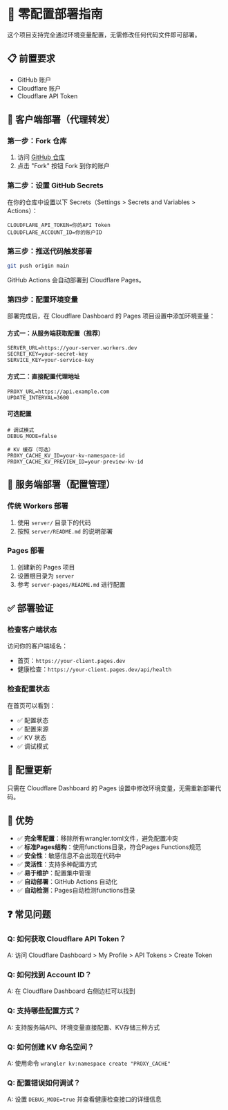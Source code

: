 # 🚀 零配置部署指南

这个项目支持完全通过环境变量配置，无需修改任何代码文件即可部署。

## 📋 前置要求

- GitHub 账户
- Cloudflare 账户
- Cloudflare API Token

## 🎯 客户端部署（代理转发）

### 第一步：Fork 仓库

1. 访问 [GitHub 仓库](https://github.com/Await-d/cloudflare-workers-proxy)
2. 点击 "Fork" 按钮 Fork 到你的账户

### 第二步：设置 GitHub Secrets

在你的仓库中设置以下 Secrets（Settings > Secrets and Variables > Actions）：

```
CLOUDFLARE_API_TOKEN=你的API Token
CLOUDFLARE_ACCOUNT_ID=你的账户ID
```

### 第三步：推送代码触发部署

```bash
git push origin main
```

GitHub Actions 会自动部署到 Cloudflare Pages。

### 第四步：配置环境变量

部署完成后，在 Cloudflare Dashboard 的 Pages 项目设置中添加环境变量：

#### 方式一：从服务端获取配置（推荐）

```
SERVER_URL=https://your-server.workers.dev
SECRET_KEY=your-secret-key
SERVICE_KEY=your-service-key
```

#### 方式二：直接配置代理地址

```
PROXY_URL=https://api.example.com
UPDATE_INTERVAL=3600
```

#### 可选配置

```
# 调试模式
DEBUG_MODE=false

# KV 缓存（可选）
PROXY_CACHE_KV_ID=your-kv-namespace-id
PROXY_CACHE_KV_PREVIEW_ID=your-preview-kv-id
```

## 🔧 服务端部署（配置管理）

### 传统 Workers 部署

1. 使用 `server/` 目录下的代码
2. 按照 `server/README.md` 的说明部署

### Pages 部署

1. 创建新的 Pages 项目
2. 设置根目录为 `server`
3. 参考 `server-pages/README.md` 进行配置

## ✅ 部署验证

### 检查客户端状态

访问你的客户端域名：

- 首页：`https://your-client.pages.dev`
- 健康检查：`https://your-client.pages.dev/api/health`

### 检查配置状态

在首页可以看到：

- ✅ 配置状态
- ✅ 配置来源
- ✅ KV 状态
- ✅ 调试模式

## 🔄 配置更新

只需在 Cloudflare Dashboard 的 Pages 设置中修改环境变量，无需重新部署代码。

## 🎉 优势

- ✅ **完全零配置**：移除所有wrangler.toml文件，避免配置冲突
- ✅ **标准Pages结构**：使用functions目录，符合Pages Functions规范
- ✅ **安全性**：敏感信息不会出现在代码中
- ✅ **灵活性**：支持多种配置方式
- ✅ **易于维护**：配置集中管理
- ✅ **自动部署**：GitHub Actions 自动化
- ✅ **自动检测**：Pages自动检测functions目录

## ❓ 常见问题

### Q: 如何获取 Cloudflare API Token？

A: 访问 Cloudflare Dashboard > My Profile > API Tokens > Create Token

### Q: 如何找到 Account ID？

A: 在 Cloudflare Dashboard 右侧边栏可以找到

### Q: 支持哪些配置方式？

A: 支持服务端API、环境变量直接配置、KV存储三种方式

### Q: 如何创建 KV 命名空间？

A: 使用命令 `wrangler kv:namespace create "PROXY_CACHE"`

### Q: 配置错误如何调试？

A: 设置 `DEBUG_MODE=true` 并查看健康检查接口的详细信息
